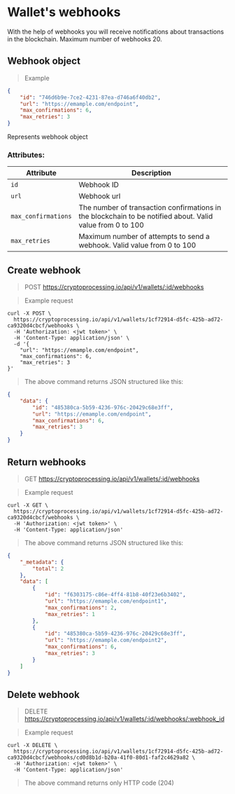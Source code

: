 # Wallet's webhooks

With the help of webhooks you will receive notifications about transactions in the blockchain. Maximum number of webhooks 20.

## Webhook object

> Example

```json
{
    "id": "746d6b9e-7ce2-4231-87ea-d746a6f40db2",
    "url": "https://emample.com/endpoint",
    "max_confirmations": 6,
    "max_retries": 3
}
```

Represents webhook object
 
### Attributes:

Attribute | Description
--------- | -----------
`id` | Webhook ID
`url` | Webhook url
`max_confirmations` | The number of transaction confirmations in the blockchain to be notified about. Valid value from 0 to 100
`max_retries` | Maximum number of attempts to send a webhook. Valid value from 0 to 100


## Create webhook

> POST https://cryptoprocessing.io/api/v1/wallets/:id/webhooks

> Example request

```shell
curl -X POST \
  https://cryptoprocessing.io/api/v1/wallets/1cf72914-d5fc-425b-ad72-ca9320d4cbcf/webhooks \
  -H 'Authorization: <jwt token>' \
  -H 'Content-Type: application/json' \
  -d '{
    "url": "https://emample.com/endpoint",
    "max_confirmations": 6,
    "max_retries": 3
}'
```

> The above command returns JSON structured like this:

```json
{
    "data": {
        "id": "485380ca-5b59-4236-976c-20429c68e3ff",
        "url": "https://emample.com/endpoint",
        "max_confirmations": 6,
        "max_retries": 3
    }
}
```

## Return webhooks

> GET https://cryptoprocessing.io/api/v1/wallets/:id/webhooks

> Example request

```shell
curl -X GET \
  https://cryptoprocessing.io/api/v1/wallets/1cf72914-d5fc-425b-ad72-ca9320d4cbcf/webhooks \
  -H 'Authorization: <jwt token>' \
  -H 'Content-Type: application/json'
```

> The above command returns JSON structured like this:

```json
{
    "_metadata": {
        "total": 2
    },
    "data": [
        {
            "id": "f6303175-c86e-4ff4-81b8-40f23e6b3402",
            "url": "https://emample.com/endpoint1",
            "max_confirmations": 2,
            "max_retries": 1
        },
        {
            "id": "485380ca-5b59-4236-976c-20429c68e3ff",
            "url": "https://emample.com/endpoint2",
            "max_confirmations": 6,
            "max_retries": 3
        }
    ]
}
```


## Delete webhook

> DELETE https://cryptoprocessing.io/api/v1/wallets/:id/webhooks/:webhook_id

> Example request

```shell
curl -X DELETE \
  https://cryptoprocessing.io/api/v1/wallets/1cf72914-d5fc-425b-ad72-ca9320d4cbcf/webhooks/cd0d8b1d-b20a-41f0-80d1-faf2c4629a82 \
  -H 'Authorization: <jwt token>' \
  -H 'Content-Type: application/json'
```

> The above command returns only HTTP code (204)
